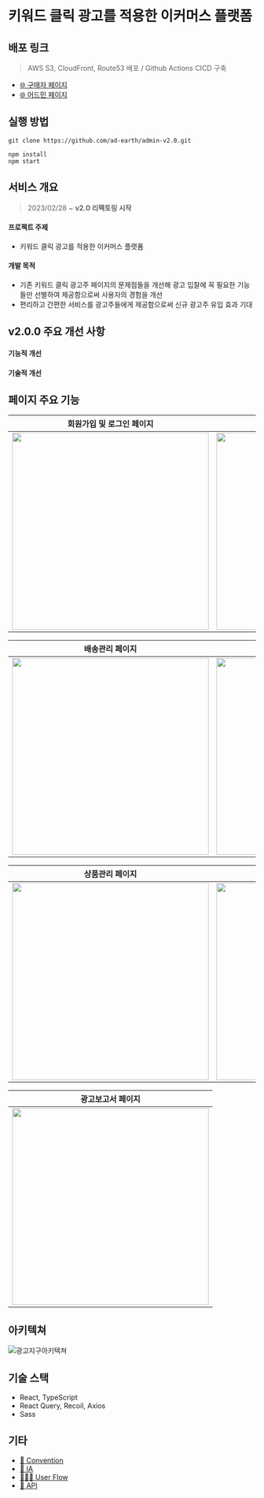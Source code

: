 # 키워드 클릭 광고를 적용한 이커머스 플랫폼

## 배포 링크

> AWS S3, CloudFront, Route53 배포 / Github Actions CICD 구축

- [🌐 구매자 페이지](https://adearth.shop)
- [🌐 어드민 페이지](https://adearth-admin.shop)

## 실행 방법

```
git clone https://github.com/ad-earth/admin-v2.0.git

npm install
npm start
```

## 서비스 개요

> 2023/02/28 ~ **v2.0 리팩토링 시작**

#### 프로젝트 주제

- 키워드 클릭 광고를 적용한 이커머스 플랫폼

#### 개발 목적

- 기존 키워드 클릭 광고주 페이지의 문제점들을 개선해 광고 입찰에 꼭 필요한 기능들만 선별하여 제공함으로써 사용자의 경험을 개선
- 편리하고 간편한 서비스를 광고주들에게 제공함으로써 신규 광고주 유입 효과 기대

## v2.0.0 주요 개선 사항

#### 기능적 개선

#### 기술적 개선

## 페이지 주요 기능

| 회원가입 및 로그인 페이지                                                                                                        | 메인 페이지                                                                                                                      |
| -------------------------------------------------------------------------------------------------------------------------------- | -------------------------------------------------------------------------------------------------------------------------------- |
| <img src='https://play-lh.googleusercontent.com/HrS1L-dZctdC0nwMbiibL69YTf-i3PkDiPnPhjoQPME6gsbJX7Vk0FaSiLzmGh8Q_Q' width="400"> | <img src='https://play-lh.googleusercontent.com/HrS1L-dZctdC0nwMbiibL69YTf-i3PkDiPnPhjoQPME6gsbJX7Vk0FaSiLzmGh8Q_Q' width="400"> |

| 배송관리 페이지                                                                                                                  | 상품등록 & 수정 페이지                                                                                                           |
| -------------------------------------------------------------------------------------------------------------------------------- | -------------------------------------------------------------------------------------------------------------------------------- |
| <img src='https://play-lh.googleusercontent.com/HrS1L-dZctdC0nwMbiibL69YTf-i3PkDiPnPhjoQPME6gsbJX7Vk0FaSiLzmGh8Q_Q' width="400"> | <img src='https://play-lh.googleusercontent.com/HrS1L-dZctdC0nwMbiibL69YTf-i3PkDiPnPhjoQPME6gsbJX7Vk0FaSiLzmGh8Q_Q' width="400"> |

| 상품관리 페이지                                                                                                                  | 광고관리 페이지                                                                                                                  |
| -------------------------------------------------------------------------------------------------------------------------------- | -------------------------------------------------------------------------------------------------------------------------------- |
| <img src='https://play-lh.googleusercontent.com/HrS1L-dZctdC0nwMbiibL69YTf-i3PkDiPnPhjoQPME6gsbJX7Vk0FaSiLzmGh8Q_Q' width="400"> | <img src='https://play-lh.googleusercontent.com/HrS1L-dZctdC0nwMbiibL69YTf-i3PkDiPnPhjoQPME6gsbJX7Vk0FaSiLzmGh8Q_Q' width="400"> |

| 광고보고서 페이지                                                                                                                |
| -------------------------------------------------------------------------------------------------------------------------------- |
| <img src='https://play-lh.googleusercontent.com/HrS1L-dZctdC0nwMbiibL69YTf-i3PkDiPnPhjoQPME6gsbJX7Vk0FaSiLzmGh8Q_Q' width="400"> |

## 아키텍쳐

![광고지구아키텍쳐](https://user-images.githubusercontent.com/105091138/195766564-08299428-e979-49f0-97c8-7a130a7b106c.jpeg)

## 기술 스택

- React, TypeScript
- React Query, Recoil, Axios
- Sass

## 기타

- [🤝 Convention](https://github.com/ad-earth/client-v2.0/issues/73)
- [🧩 IA](https://www.figma.com/file/PhU5ITHbMHReiIQBqjD4IA/%EA%B4%91%EA%B3%A0%EC%A7%80%EA%B5%AC-%EC%9C%A0%EC%A0%80%ED%94%8C%EB%A1%9C%EC%9A%B0%EC%B0%A8%ED%8A%B8%2F-%EC%A0%95%EB%B3%B4%EA%B5%AC%EC%A1%B0?node-id=0-1)
- [👩🏻‍💻 User Flow](https://www.figma.com/file/PhU5ITHbMHReiIQBqjD4IA/%EA%B4%91%EA%B3%A0%EC%A7%80%EA%B5%AC-%EC%9C%A0%EC%A0%80%ED%94%8C%EB%A1%9C%EC%9A%B0%EC%B0%A8%ED%8A%B8%2F-%EC%A0%95%EB%B3%B4%EA%B5%AC%EC%A1%B0?node-id=2-207)
- [📄 API](https://documenter.getpostman.com/view/18707207/2s7Z7ZnZDy)
